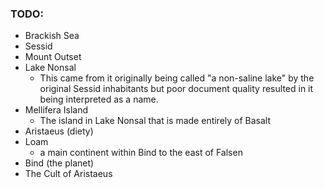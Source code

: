 ### TODO:
- Brackish Sea
- Sessid
- Mount Outset
- Lake Nonsal
	- This came from it originally being called "a non-saline lake" by the original Sessid inhabitants but poor document quality resulted in it being interpreted as a name. 
- Mellifera Island 
	- The island in Lake Nonsal that is made entirely of Basalt 
- Aristaeus (diety)
- Loam
	- a main continent within Bind to the east of Falsen
- Bind (the planet)
- The Cult of Aristaeus 